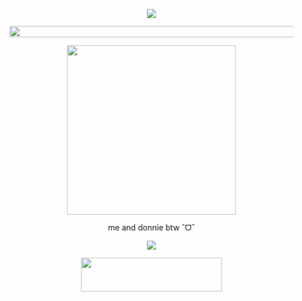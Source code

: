 <p align="center"> <dir="auto"> <img src="https://komarev.com/ghpvc/?username=clovxers&label=౨ৎ&color=FFECA1&style=plastic"> </dir> </p>
<p align="center"> <img src=https://watermelon.crd.co/assets/images/gallery16/24025842.gif?v=e2e5e274 height=20 width=700>
<p align="center"> <img src=https://i.pinimg.com/736x/44/33/ee/4433ee775970cb0573ebb52b9b26409a.jpg height=300 width=300> </p>
<p align="center"> me and donnie btw ˆᗜˆ </p>
<p align="center"> <img src=https://watermelon.crd.co/assets/images/gallery21/3cd27b20.gif?v=e2e5e274> </p>

  
<p align="center" dir="auto"> <img src="https://spotify-github-profile.kittinanx.com/api/view?uid=31dnbrq33dernxlkwbvsoee7w6py&cover_image=true&theme=natemoo-re&show_offline=false&background_color=121212&interchange=false&bar_color=f4f2ec&bar_color_cover=false)](https://github.com/kittinan/spotify-github-profile)" height="60" width="250"></a>
